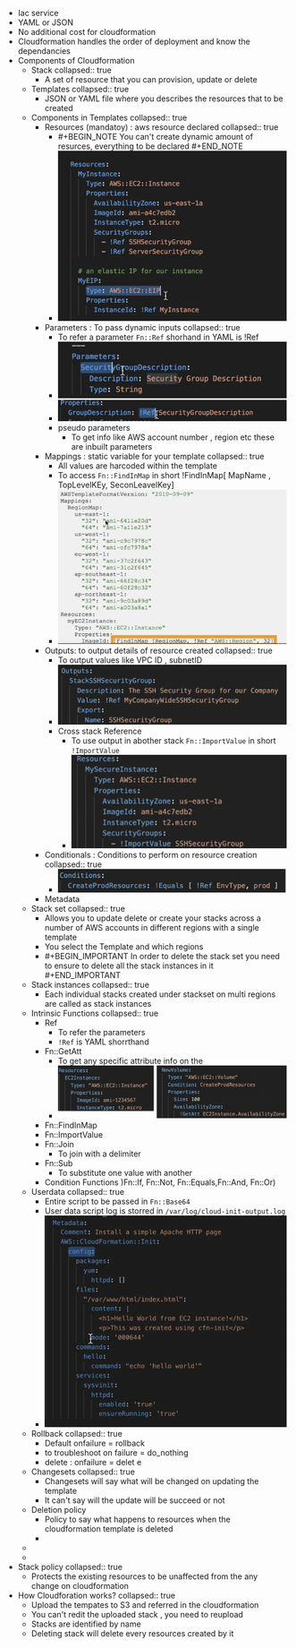 - Iac service
- YAML or JSON
- No additional cost for cloudformation
- Cloudformation handles the order of deployment and know the dependancies
- Components of Cloudformation
	- Stack
	  collapsed:: true
		- A set of resource that you can provision, update or delete
	- Templates
	  collapsed:: true
		- JSON or YAML file where you describes the resources that to be created
	- Components in Templates
	  collapsed:: true
		- Resources (mandatoy) : aws resource declared
		  collapsed:: true
			- #+BEGIN_NOTE
			  You can't create dynamic amount of resurces, everything to be declared
			  #+END_NOTE
			- ![image.png](../assets/image_1653202453124_0.png)
		- Parameters : To pass dynamic inputs
		  collapsed:: true
			- To refer a parameter  `Fn::Ref` shorhand in YAML is !Ref
			- ![image.png](../assets/image_1653201890761_0.png)
			- ![image.png](../assets/image_1653201849794_0.png)
			- pseudo parameters
				- To get info like AWS account number , region etc these are inbuilt parameters
		- Mappings : static variable for your template
		  collapsed:: true
			- All values are harcoded within the template
			- To access `Fn::FindInMap` in short !FindInMap[ MapName , TopLevelKEy, SeconLeavelKey]
			- ![image.png](../assets/image_1653202723571_0.png)
		- Outputs: to output details of resource created
		  collapsed:: true
			- To output values like VPC ID , subnetID
			- ![image.png](../assets/image_1653202804013_0.png)
			- Cross stack Reference
				- To use output in abother stack `Fn::ImportValue` in short `!ImportValue`
				- ![image.png](../assets/image_1653202938255_0.png)
		- Conditionals : Conditions to perform on resource creation
		  collapsed:: true
			- ![image.png](../assets/image_1653202973518_0.png)
		- Metadata
	- Stack set
	  collapsed:: true
		- Allows you to update delete or create your stacks across a number of AWS accounts in different regions with a single template
		- You select the Template and which regions
		- #+BEGIN_IMPORTANT
		  In order to delete the stack set you need to ensure to delete all the stack instances in it
		  #+END_IMPORTANT
	- Stack instances
	  collapsed:: true
		- Each individual stacks created under stackset on multi regions are called as stack instances
	- Intrinsic Functions
	  collapsed:: true
		- Ref
			- To refer the parameters
			- `!Ref` is YAML shorrthand
		- Fn::GetAtt
			- To get any specific attribute info on the
			- ![image.png](../assets/image_1653203283123_0.png)
		- Fn::FindInMap
		- Fn::ImportValue
		- Fn::Join
			- To join with a delimiter
		- Fn::Sub
			- To substitute one value with another
		- Condition Functions )Fn::If, Fn::Not, Fn::Equals,Fn::And, Fn::Or)
	- Userdata
	  collapsed:: true
		- Entire script to be passed in `Fn::Base64`
		- User data script log is storred in `/var/log/cloud-init-output.log`
		- ![image.png](../assets/image_1653204588193_0.png)
	- Rollback
	  collapsed:: true
		- Default onfailure = rollback
		- to troubleshoot on failure = do_nothing
		- delete : onfailure = delet e
	- Changesets
	  collapsed:: true
		- Changesets will say what will be changed on updating the template
		- It can't say will the update will be succeed or not
	- Deletion policy
		- Policy to say what happens to resources when the cloudformation template is deleted
		-
	-
	-
- Stack policy
  collapsed:: true
	- Protects the existing resources to be unaffected from the any change on cloudformation
- How Cloudforation works?
  collapsed:: true
	- Upload the tempates to S3 and referred in the cloudformation
	- You can't redit the uploaded stack , you need to reupload
	- Stacks are identified by name
	- Deleting stack will delete every resources created by it